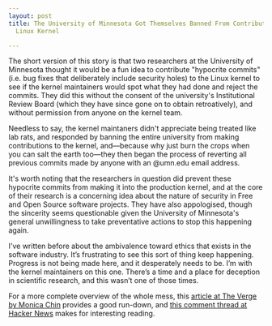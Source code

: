 ```yaml
---
layout: post
title: The University of Minnesota Got Themselves Banned From Contributing to the
  Linux Kernel

---
```

The short version of this story is that two researchers at the University of Minnesota thought it would be a fun idea to contribute "hypocrite commits" (i.e. bug fixes that deliberately include security holes) to the Linux kernel to see if the kernel maintainers would spot what they had done and reject the commits. They did this without the consent of the university's Institutional Review Board (which they have since gone on to obtain retroatively), and without permission from anyone on the kernel team.

Needless to say, the kernel maintaners didn't appreciate being treated like lab rats, and responded by banning the entire university from making contributions to the kernel, and&mdash;because why just burn the crops when you can salt the earth too&mdash;they then began the process of reverting all previous commits made by anyone with an @umn.edu email address.

It's worth noting that the researchers in question did prevent these hypocrite commits from making it into the production kernel, and at the core of their research is a concerning idea about the nature of security in Free and Open Source software projects. They have also appologised, though the sincerity seems questionable given the University of Minnesota's general unwillingness to take preventative actions to stop this happening again.

I've written before about the ambivalence toward ethics that exists in the software industry. It’s frustrating to see this sort of thing keep happening. Progress is not being made here, and it desperately needs to be. I’m with the kernel maintainers on this one. There’s a time and a place for deception in scientific research, and this wasn’t one of those times.

For a more complete overview of the whole mess, this [article at The Verge by Monica Chin](https://www.theverge.com/2021/4/30/22410164/linux-kernel-university-of-minnesota-banned-open-source "How a university got itself banned from the Linux kernel") provides a good run-down, and [this comment thread at Hacker News](https://news.ycombinator.com/item?id=26887670) makes for interesting reading.